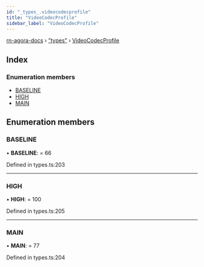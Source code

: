 ```yaml
---
id: "_types_.videocodecprofile"
title: "VideoCodecProfile"
sidebar_label: "VideoCodecProfile"
---
```


[rn-agora-docs](../globals.md) › ["types"](../modules/_types_.md) › [VideoCodecProfile](_types_.videocodecprofile.md)

## Index

### Enumeration members

* [BASELINE](_types_.videocodecprofile.md#baseline)
* [HIGH](_types_.videocodecprofile.md#high)
* [MAIN](_types_.videocodecprofile.md#main)

## Enumeration members

###  BASELINE

• **BASELINE**: = 66

Defined in types.ts:203

___

###  HIGH

• **HIGH**: = 100

Defined in types.ts:205

___

###  MAIN

• **MAIN**: = 77

Defined in types.ts:204
